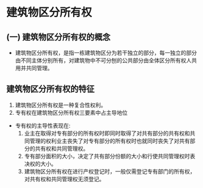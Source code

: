 # 建筑物区分所有权
##  (一) 建筑物区分所有权的概念
- 建筑物区分所有权，是指一栋建筑物区分为若干独立的部分，每一独立的部分由不同主体分别所有，对建筑物中不可分刨的公共部分由全体区分所有权人共用并共同管理。
## 建筑物区分所有权的特征
1. 建筑物区分所有权是一种复合性权利。
2. 专有权在建筑物区分所有权三要素中占主导地位
- 专有权的主导性表现在:
    1. 业主在取得对专有部分的所有权时即同时取得了对共有部分的共有权和共同管理的权利业主丧失了对专有部分的所有权时也就同时丧失了对共有部分的共有权和共同管理权。
    2. 专有部分面积的大小，决定了共有部分份额的大小和行使共同管理权时表决权的大小。
    3. 建筑物区分所有权在进行产权登记时，一般仅需登记专有部门的所有权，对共有权和共同管理权无须登记。
